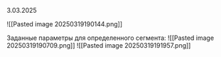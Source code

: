 3.03.2025

![[Pasted image 20250319190144.png]]

Заданные параметры для определенного сегмента:
![[Pasted image 20250319190709.png]]
![[Pasted image 20250319191957.png]]